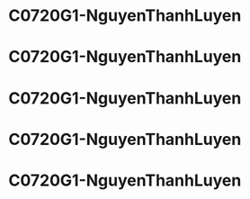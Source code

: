 # C0720G1-NguyenThanhLuyen
# C0720G1-NguyenThanhLuyen
# C0720G1-NguyenThanhLuyen
# C0720G1-NguyenThanhLuyen
# C0720G1-NguyenThanhLuyen
